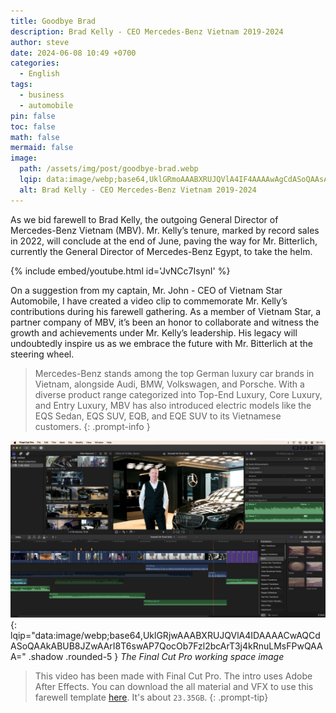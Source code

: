 ```yaml
---
title: Goodbye Brad
description: Brad Kelly - CEO Mercedes-Benz Vietnam 2019-2024
author: steve
date: 2024-06-08 10:49 +0700
categories:
  - English
tags:
  - business
  - automobile
pin: false
toc: false
math: false
mermaid: false
image:
  path: /assets/img/post/goodbye-brad.webp
  lqip: data:image/webp;base64,UklGRmoAAABXRUJQVlA4IF4AAAAwAgCdASoQAAsABUB8JbACdAELyKCRVveCAAD+6VY9evNyBJ1RS4gYbMhMQmSPUnof5INpUQmyvWOhiMUr2PbThjzANmXxSwHR4q7x6kl4sumDWxSzT3t9edrEAAAA
  alt: Brad Kelly - CEO Mercedes-Benz Vietnam 2019-2024
---
```


As we bid farewell to Brad Kelly, the outgoing General Director of Mercedes-Benz Vietnam (MBV). Mr. Kelly’s tenure, marked by record sales in 2022, will conclude at the end of June, paving the way for Mr. Bitterlich, currently the General Director of Mercedes-Benz Egypt, to take the helm.

{% include embed/youtube.html id='JvNCc7IsynI' %}

On a suggestion from my captain, Mr. John - CEO of Vietnam Star Automobile, I have created a video clip to commemorate Mr. Kelly’s contributions during his farewell gathering. As a member of Vietnam Star, a partner company of MBV, it’s been an honor to collaborate and witness the growth and achievements under Mr. Kelly’s leadership. His legacy will undoubtedly inspire us as we embrace the future with Mr. Bitterlich at the steering wheel.

> Mercedes-Benz stands among the top German luxury car brands in Vietnam, alongside Audi, BMW, Volkswagen, and Porsche. With a diverse product range categorized into Top-End Luxury, Core Luxury, and Entry Luxury, MBV has also introduced electric models like the EQS Sedan, EQS SUV, EQB, and EQE SUV to its Vietnamese customers.
{: .prompt-info }

![Working on Finalcutpro](/assets/img/post/working-on-finalcutpro.webp "You can see John in this picture"){: lqip="data:image/webp;base64,UklGRjwAAABXRUJQVlA4IDAAAACwAQCdASoQAAkABUB8JZwAArI8T6swAP7QocOb7Fzl2bcArT3j4kRnuLMsFPwQAAA=" .shadow .rounded-5 }
_The Final Cut Pro working space image_

> This video has been made with Final Cut Pro. The intro uses Adobe After Effects. You can download the all material and VFX to use this farewell template [here](https://www.dropbox.com/scl/fo/mjwu2n2qogqy84lt7pks6/AKJy9EugHBEn9XglcrYsEfw?rlkey=hdz142mi7u1p97422jsw4noi2&dl=0). It's about `23.35GB`.
{: .prompt-tip}